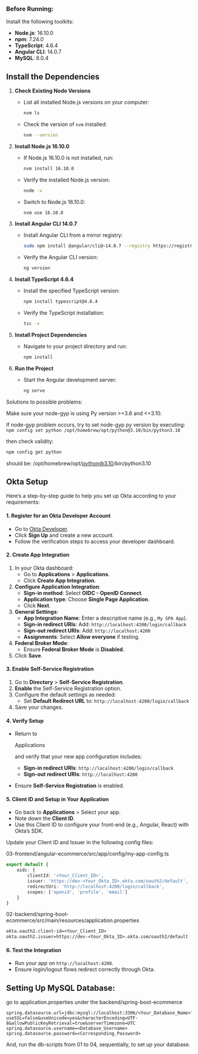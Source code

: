 ### **Before Running:**

Install the following toolkits:

- **Node.js**: 16.10.0
- **npm**: 7.24.0
- **TypeScript**: 4.6.4
- **Angular CLI**: 14.0.7
- **MySQL**: 8.0.4



## **Install the Dependencies**

1. **Check Existing Node Versions**

   - List all installed Node.js versions on your computer:

     ```bash
     nvm ls
     ```

   - Check the version of  `nvm` installed:

     ```bash
     nvm --version
     ```

2. **Install Node.js 16.10.0**

   - If Node.js 16.10.0 is not installed, run:

     ```bash
     nvm install 16.10.0
     ```

   - Verify the installed Node.js version:

     ```bash
     node -v
     ```

   - Switch to Node.js 16.10.0:

     ```bash
     nvm use 16.10.0
     ```

3. **Install Angular CLI 14.0.7**

   - Install Angular CLI from a mirror registry:

     ```bash
     sudo npm install @angular/cli@~14.0.7 --registry https://registry.npmmirror.com/
     ```

   - Verify the Angular CLI version:

     ```bash
     ng version
     ```

4. **Install TypeScript 4.6.4**

   - Install the specified TypeScript version:

     ```bash
     npm install typescript@4.6.4
     ```

   - Verify the TypeScript installation:

     ```bash
     tsc -v
     ```

5. **Install Project Dependencies**

   - Navigate to your project directory and run:

     ```bash
     npm install
     ```

6. **Run the Project**

   - Start the Angular development server:

     ```bash
     ng serve
     ```



Solutions to possible problems:

Make sure your node-gyp is using Py version >=3.6 and <=3.10.

If node-gyp problem occurs, try to set node-gyp py version by executing: `npm config set python /opt/homebrew/opt/python@3.10/bin/python3.10`

then check validity: 

```bash
npm config get python
```

should be: /opt/homebrew/opt/python@3.10/bin/python3.10



## Okta Setup

Here’s a step-by-step guide to help you set up Okta according to your requirements:

#### 1. **Register for an Okta Developer Account**

- Go to [Okta Developer](https://developer.okta.com/).
- Click **Sign Up** and create a new account.
- Follow the verification steps to access your developer dashboard.

#### 2. **Create App Integration**

1. In your Okta dashboard:
   - Go to **Applications** > **Applications**.
   - Click **Create App Integration**.
2. **Configure Application Integration**:
   - **Sign-in method**: Select **OIDC - OpenID Connect**.
   - **Application type**: Choose **Single Page Application**.
   - Click **Next**.
3. **General Settings**:
   - **App Integration Name**: Enter a descriptive name (e.g., `My SPA App`).
   - **Sign-in redirect URIs**:
      Add: `http://localhost:4200/login/callback`
   - **Sign-out redirect URIs**:
      Add: `http://localhost:4200`
   - **Assignments**: Select **Allow everyone** if testing.
4. **Federal Broker Mode**:
   - Ensure **Federal Broker Mode** is **Disabled**.
5. Click **Save**.

#### 3. **Enable Self-Service Registration**

1. Go to **Directory** > **Self-Service Registration**.
2. **Enable** the Self-Service Registration option.
3. Configure the default settings as needed:
   - Set **Default Redirect URL** to:
      `http://localhost:4200/login/callback`
4. Save your changes.

#### 4. **Verify Setup**

- Return to 

  Applications

   and verify that your new app configuration includes:

  - **Sign-in redirect URIs**: `http://localhost:4200/login/callback`
  - **Sign-out redirect URIs**: `http://localhost:4200`

- Ensure **Self-Service Registration** is enabled.

#### 5. **Client ID and Setup in Your Application**

- Go back to **Applications** > Select your app.
- Note down the **Client ID**.
- Use this Client ID to configure your front-end (e.g., Angular, React) with Okta’s SDK.

Update your Client ID and Issuer in the following config files:

03-frontend/angular-ecommerce/src/app/config/my-app-config.ts

```typescript
export default {
    oidc: {
        clientId: '<Your_Client_ID>',
        issuer: 'https://dev-<Your_Okta_ID>.okta.com/oauth2/default',
        redirectUri: 'http://localhost:4200/login/callback',
        scopes: ['openid', 'profile', 'email']
    }
}
```

02-backend/spring-boot-ecommerce/src/main/resources/application.properties

```txt
okta.oauth2.client-id=<Your_Client_ID>
okta.oauth2.issuer=https://dev-<Your_Okta_ID>.okta.com/oauth2/default
```



#### 6. **Test the Integration**

- Run your app on `http://localhost:4200`.
- Ensure login/logout flows redirect correctly through Okta.





## Setting Up MySQL Database:

go to application.properties under the backend/spring-boot-ecommerce

```
spring.datasource.url=jdbc:mysql://localhost:3306/<Your_Database_Name>?useSSL=false&useUnicode=yes&characterEncoding=UTF-8&allowPublicKeyRetrieval=true&serverTimezone=UTC
spring.datasource.username=<Database_Username>
spring.datasource.password=<Corresponding_Password>
```

And, run the db-scripts from 01 to 04, sequentially, to set up your database.